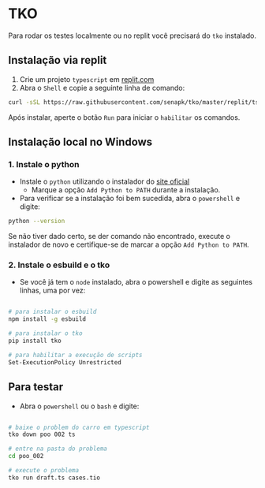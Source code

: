 # TKO

Para rodar os testes localmente ou no replit você precisará do `tko` instalado.

## Instalação via replit

1. Crie um projeto `typescript` em [replit.com](https://replit.com)
2. Abra o `Shell` e copie a seguinte linha de comando:

```bash
curl -sSL https://raw.githubusercontent.com/senapk/tko/master/replit/ts/update.sh | bash
```

Após instalar, aperte o botão `Run` para iniciar o `habilitar` os comandos.

## Instalação local no Windows

### 1. Instale o python

- Instale o `python` utilizando o instalador do [site oficial](https://www.python.org/downloads/)
  - Marque a opção `Add Python to PATH` durante a instalação.
- Para verificar se a instalação foi bem sucedida, abra o `powershell` e digite:

```bash
python --version
```

Se não tiver dado certo, se der comando não encontrado, execute o instalador de novo e certifique-se de marcar a opção `Add Python to PATH`.

### 2. Instale o esbuild e o tko

- Se você já tem o `node` instalado, abra o powershell e digite as seguintes linhas, uma por vez:

```bash

# para instalar o esbuild
npm install -g esbuild

# para instalar o tko
pip install tko

# para habilitar a execução de scripts
Set-ExecutionPolicy Unrestricted
```

## Para testar

- Abra o `powershell` ou o `bash` e digite:

```bash

# baixe o problem do carro em typescript
tko down poo 002 ts

# entre na pasta do problema
cd poo_002

# execute o problema
tko run draft.ts cases.tio
```
